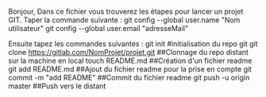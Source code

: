 
Bonjour,
Dans ce fichier vous trouverez les étapes pour lancer un projet GIT.
Taper la commande suivante :
git config --global user.name "Nom utilisateur"
git config --global user.email "adresseMail"

Ensuite tapez les commandes suivantes :
git init  #initialisation du repo git
git clone https://gitlab.com/NomProjet/projet.git ##Clonnage du repo distant sur la machine en local
touch README.md ##Création d'un fichier readme
git add README.md ##Ajout du fichier readme pour la prise en compte
git commit -m "add README" ##Commit du fichier readme
git push -u origin master ##Push vers le distant


